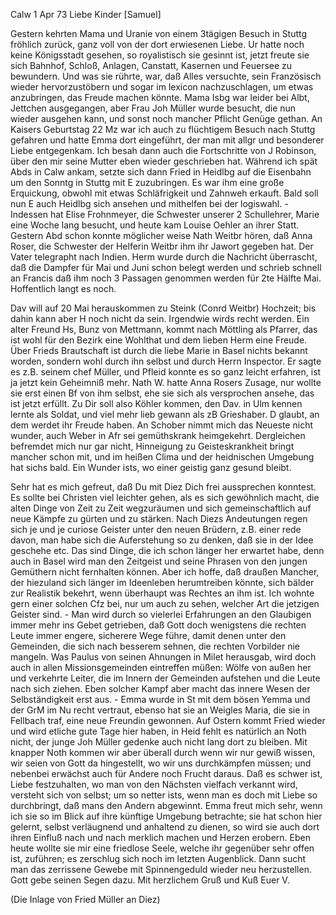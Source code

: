  Calw 1 Apr 73
Liebe Kinder [Samuel]

Gestern kehrten Mama und Uranie von einem 3tägigen Besuch in Stuttg fröhlich zurück, ganz voll von der dort erwiesenen Liebe. Ur hatte noch keine Königsstadt gesehen, so royalistisch sie gesinnt ist, jetzt freute sie sich Bahnhof, Schloß, Anlagen, Canstatt, Kasernen und Feuersee zu bewundern. Und was sie rührte, war, daß Alles versuchte, sein Französisch wieder hervorzustöbern und sogar im lexicon nachzuschlagen, um etwas anzubringen, das Freude machen könnte. Mama Isbg war leider bei Albt, Jettchen ausgegangen, aber Frau Joh Müller wurde besucht, die nun wieder ausgehen kann, und sonst noch mancher Pflicht Genüge gethan. An Kaisers Geburtstag 22 Mz war ich auch zu flüchtigem Besuch nach Stuttg gefahren und hatte Emma dort eingeführt, der man mit allgr und besonderer Liebe entgegenkam. Ich besah dann auch die Fortschritte von J Robinson, über den mir seine Mutter eben wieder geschrieben hat. Während ich spät Abds in Calw ankam, setzte sich dann Fried in Heidlbg auf die Eisenbahn um den Sonntg in Stuttg mit E zuzubringen. Es war ihm eine große Erquickung, obwohl mit etwas Schläfrigkeit und Zahnweh erkauft. Bald soll nun E auch Heidlbg sich ansehen und mithelfen bei der logiswahl. - Indessen hat Elise Frohnmeyer, die Schwester unserer 2 Schullehrer, Marie eine Woche lang besucht, und heute kam Louise Oehler an ihrer Statt. Gestern Abd schon konnte möglicher weise Nath Weitbr hören, daß Anna Roser, die Schwester der Helferin Weitbr ihm ihr Jawort gegeben hat. Der Vater telegrapht nach Indien. Herm wurde durch die Nachricht überrascht, daß die Dampfer für Mai und Juni schon belegt werden und schrieb schnell an Francis daß ihm noch 3 Passagen genommen werden für 2te Hälfte Mai. Hoffentlich langt es noch.

Dav will auf 20 Mai herauskommen zu Steink (Conrd Weitbr) Hochzeit; bis dahin kann aber H noch nicht da sein. Irgendwie wirds recht werden. Ein alter Freund Hs, Bunz von Mettmann, kommt nach Möttling als Pfarrer, das ist wohl für den Bezirk eine Wohlthat und dem lieben Herm eine Freude. 
Über Frieds Brautschaft ist durch die liebe Marie in Basel nichts bekannt worden, sondern wohl durch ihn selbst und durch Herrn Inspector. Er sagte es z.B. seinem chef Müller, und Pfleid konnte es so ganz leicht erfahren, ist ja jetzt kein Geheimniß mehr. Nath W. hatte Anna Rosers Zusage, nur wollte sie erst einen Bf von ihm selbst, ehe sie sich als versprochen ansehe, das ist jetzt erfüllt. Zu Dir soll also Köhler kommen, den Dav. in Ulm kennen lernte als Soldat, und viel mehr lieb gewann als zB Grieshaber. D glaubt, an dem werdet ihr Freude haben. An Schober nimmt mich das Neueste nicht wunder, auch Weber in Afr sei gemüthskrank heimgekehrt. Dergleichen befremdet mich nur gar nicht, Hinneigung zu Geisteskrankheit bringt mancher schon mit, und im heißen Clima und der heidnischen Umgebung hat sichs bald. Ein Wunder ists, wo einer geistig ganz gesund bleibt.

Sehr hat es mich gefreut, daß Du mit Diez Dich frei aussprechen konntest. Es sollte bei Christen viel leichter gehen, als es sich gewöhnlich macht, die alten Dinge von Zeit zu Zeit wegzuräumen und sich gemeinschaftlich auf neue Kämpfe zu gürten und zu stärken. Nach Diezs Andeutungen regen sich je und je curiose Geister unter den neuen Brüdern, z.B. einer rede davon, man habe sich die Auferstehung so zu denken, daß sie in der Idee geschehe etc. Das sind Dinge, die ich schon länger her erwartet habe, denn auch in Basel wird man den Zeitgeist und seine Phrasen von den jungen Gemüthern nicht fernhalten können. Aber ich hoffe, daß draußen Mancher, der hiezuland sich länger im Ideenleben herumtreiben könnte, sich bälder zur Realistik bekehrt, wenn überhaupt was Rechtes an ihm ist. Ich wohnte gern einer solchen Cfz bei, nur um auch zu sehen, welcher Art die jetzigen Geister sind. - Man wird durch so vielerlei Erfahrungen an den Glaubigen immer mehr ins Gebet getrieben, daß Gott doch wenigstens die rechten Leute immer engere, sicherere Wege führe, damit denen unter den Gemeinden, die sich nach besserem sehnen, die rechten Vorbilder nie mangeln. Was Paulus von seinen Ahnungen in Milet herausgab, wird doch auch in allen Missionsgemeinden eintreffen müßen: Wölfe von außen her und verkehrte Leiter, die im Innern der Gemeinden aufstehen und die Leute nach sich ziehen. Eben solcher Kampf aber macht das innere Wesen der Selbständigkeit erst aus. - Emma wurde in St mit dem bösen Yemma und der GrM im Nu recht vertraut, ebenso hat sie an Weigles Maria, die sie in Fellbach traf, eine neue Freundin gewonnen. Auf Ostern kommt Fried wieder und wird etliche gute Tage hier haben, in Heid fehlt es natürlich an Noth nicht, der junge Joh Müller gedenke auch nicht lang dort zu bleiben. Mit knapper Noth kommen wir aber überall durch wenn wir nur gewiß wissen, wir seien von Gott da hingestellt, wo wir uns durchkämpfen müssen; und nebenbei erwächst auch für Andere noch Frucht daraus. Daß es schwer ist, Liebe festzuhalten, wo man von den Nächsten vielfach verkannt wird, versteht sich von selbst; um so netter ists, wenn man es doch mit Liebe so durchbringt, daß mans den Andern abgewinnt. Emma freut mich sehr, wenn ich sie so im Blick auf ihre künftige Umgebung betrachte; sie hat schon hier gelernt, selbst verläugnend und anhaltend zu dienen, so wird sie auch dort ihren Einfluß nach und nach merklich machen und Herzen erobern. Eben heute wollte sie mir eine friedlose Seele, welche ihr gegenüber sehr offen ist, zuführen; es zerschlug sich noch im letzten Augenblick. Dann sucht man das zerrissene Gewebe mit Spinnengeduld wieder neu herzustellen. Gott gebe seinen Segen dazu. Mit herzlichem Gruß und Kuß
 Euer V.

(Die Inlage von Fried Müller an Diez)
